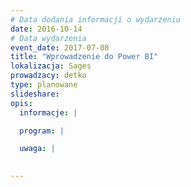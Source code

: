```yaml
---
# Data dodania informacji o wydarzeniu
date: 2016-10-14
# Data wydarzenia
event_date: 2017-07-08
title: "Wprowadzenie do Power BI"
lokalizacja: Sages
prowadzacy: detko
type: planowane
slideshare:
opis:
  informacje: |

  program: |

  uwaga: |
 

---
```

